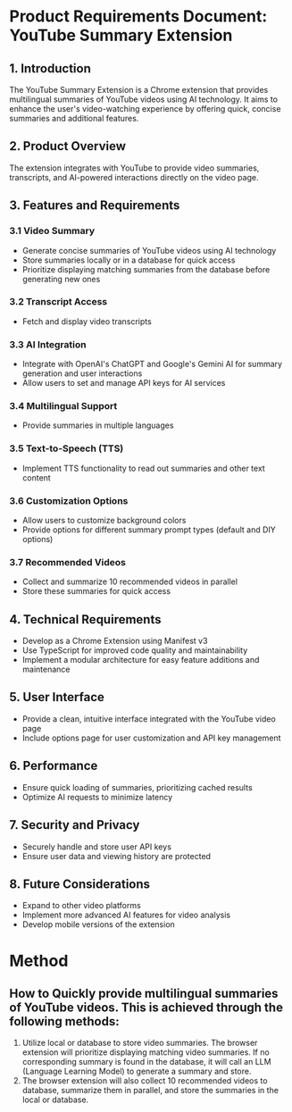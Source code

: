 # Product Requirements Document: YouTube Summary Extension

## 1. Introduction
The YouTube Summary Extension is a Chrome extension that provides multilingual summaries of YouTube videos using AI technology. It aims to enhance the user's video-watching experience by offering quick, concise summaries and additional features.

## 2. Product Overview
The extension integrates with YouTube to provide video summaries, transcripts, and AI-powered interactions directly on the video page.

## 3. Features and Requirements

### 3.1 Video Summary
- Generate concise summaries of YouTube videos using AI technology
- Store summaries locally or in a database for quick access
- Prioritize displaying matching summaries from the database before generating new ones

### 3.2 Transcript Access
- Fetch and display video transcripts

### 3.3 AI Integration
- Integrate with OpenAI's ChatGPT and Google's Gemini AI for summary generation and user interactions
- Allow users to set and manage API keys for AI services

### 3.4 Multilingual Support
- Provide summaries in multiple languages

### 3.5 Text-to-Speech (TTS)
- Implement TTS functionality to read out summaries and other text content

### 3.6 Customization Options
- Allow users to customize background colors
- Provide options for different summary prompt types (default and DIY options)

### 3.7 Recommended Videos
- Collect and summarize 10 recommended videos in parallel
- Store these summaries for quick access

## 4. Technical Requirements
- Develop as a Chrome Extension using Manifest v3
- Use TypeScript for improved code quality and maintainability
- Implement a modular architecture for easy feature additions and maintenance

## 5. User Interface
- Provide a clean, intuitive interface integrated with the YouTube video page
- Include options page for user customization and API key management

## 6. Performance
- Ensure quick loading of summaries, prioritizing cached results
- Optimize AI requests to minimize latency

## 7. Security and Privacy
- Securely handle and store user API keys
- Ensure user data and viewing history are protected

## 8. Future Considerations
- Expand to other video platforms
- Implement more advanced AI features for video analysis
- Develop mobile versions of the extension


# Method

## How to Quickly provide multilingual summaries of YouTube videos. This is achieved through the following methods:

1. Utilize local or database to store video summaries. The browser extension will prioritize displaying matching video summaries. If no corresponding summary is found in the database, it will call an LLM (Language Learning Model) to generate a summary and store.
2. The browser extension will also collect 10 recommended videos to database, summarize them in parallel, and store the summaries in the local or database.
